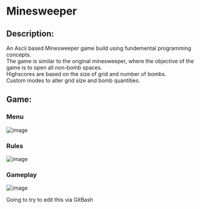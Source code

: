 # Minesweeper

## Description:<br>
An Ascii based Minesweeper game build using fundemental programming concepts.<br>
The game is similar to the original minesweeper, where the objective of the game is to open all non-bomb spaces.<br>
Highscores are based on the size of grid and number of bombs.<br>
Custom modes to alter grid size and bomb quantities.<br>

## Game:<br>
### Menu<br>
![image](https://user-images.githubusercontent.com/111231209/232100074-19afc6cc-86c2-49d5-a205-d577e9802cb3.png)
### Rules<br>
![image](https://user-images.githubusercontent.com/111231209/232100530-1fdf09c3-0ba4-4491-83f4-df46542a2227.png)
### Gameplay<br>
![image](https://user-images.githubusercontent.com/111231209/232098924-423bdfd9-a391-4b03-bb19-2bf6594eeb60.png)

Going to try to edit this via GitBash
